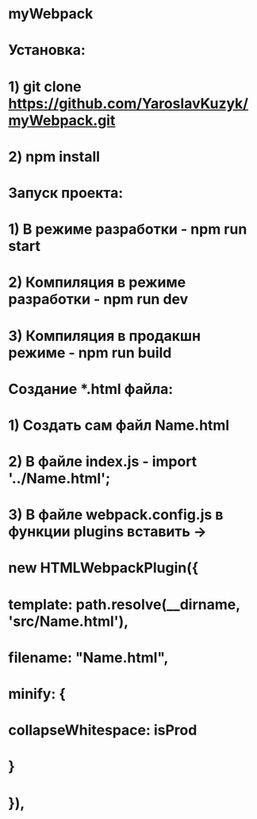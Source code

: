 # myWebpack
#
# Установка: 
# 1) git clone https://github.com/YaroslavKuzyk/myWebpack.git
# 2) npm install
#
#
# Запуск проекта:
# 1) В режиме разработки - npm run start
# 2) Компиляция в режиме разработки - npm run dev
# 3) Компиляция в продакшн режиме - npm run build
#
#
# Создание *.html файла:
# 1) Создать сам файл Name.html
# 2) В файле index.js -  import  '../Name.html';
# 3) В файле webpack.config.js в функции plugins вставить ->
#         new HTMLWebpackPlugin({
#             template: path.resolve(__dirname, 'src/Name.html'),
#             filename: "Name.html",
#             minify: {
#                 collapseWhitespace: isProd
#             }
#         }),
